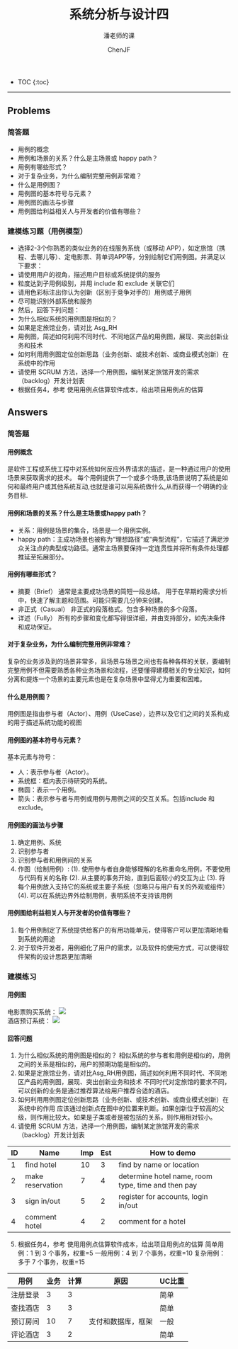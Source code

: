 ﻿---  
layout: post  
title: "系统分析与设计四"  
subtitle: "潘老师的课"  
author: "ChenJF"  
header-img: "img/post-bg-imgs/2-systems-analysis-design.jpg"  
header-mask: 0.4  
catalog: true
tags:  系统分析与设计
---

* TOC
{:toc}

---
## Problems
### 简答题
* 用例的概念
* 用例和场景的关系？什么是主场景或 happy path？
* 用例有哪些形式？
* 对于复杂业务，为什么编制完整用例非常难？
* 什么是用例图？
* 用例图的基本符号与元素？
* 用例图的画法与步骤
* 用例图给利益相关人与开发者的价值有哪些？

### 建模练习题（用例模型）
* 选择2-3个你熟悉的类似业务的在线服务系统（或移动 APP），如定旅馆（携程、去哪儿等）、定电影票、背单词APP等，分别绘制它们用例图。并满足以下要求：
 * 请使用用户的视角，描述用户目标或系统提供的服务
 * 粒度达到子用例级别，并用 include 和 exclude 关联它们
 * 请用色彩标注出你认为创新（区别于竞争对手的）用例或子用例
 * 尽可能识别外部系统和服务
* 然后，回答下列问题：
 * 为什么相似系统的用例图是相似的？
 * 如果是定旅馆业务，请对比 Asg_RH  
 * 用例图，简述如何利用不同时代、不同地区产品的用例图，展现、突出创新业务和技术
 * 如何利用用例图定位创新思路（业务创新、或技术创新、或商业模式创新）在系统中的作用
 * 请使用 SCRUM 方法，选择一个用例图，编制某定旅馆开发的需求（backlog）开发计划表
 * 根据任务4，参考 使用用例点估算软件成本，给出项目用例点的估算

## Answers
### 简答题
#### 用例概念
是软件工程或系统工程中对系统如何反应外界请求的描述，是一种通过用户的使用场景来获取需求的技术。 每个用例提供了一个或多个场景,该场景说明了系统是如何和最终用户或其他系统互动,也就是谁可以用系统做什么,从而获得一个明确的业务目标.
#### 用例和场景的关系？什么是主场景或happy path？
* 关系：用例是场景的集合，场景是一个用例实例。
* happy path：主成功场景也被称为“理想路径”或“典型流程”，它描述了满足涉众关注点的典型成功路径。通常主场景要保持一定连贯性并将所有条件处理都推延至拓展部分。

#### 用例有哪些形式？
* 摘要（Brief）
通常是主要成功场景的简短一段总结。
用于在早期的需求分析中，快速了解主题和范围。可能只需要几分钟来创建。
* 非正式（Casual）
非正式的段落格式。包含多种场景的多个段落。
* 详述（Fully）
所有的步骤和变化都写得很详细，并由支持部分，如先决条件和成功保证。

#### 对于复杂业务，为什么编制完整用例非常难？
复杂的业务涉及到的场景非常多，且场景与场景之间也有各种各样的关联，要编制完整用例不但需要熟悉各种业务场景和流程，还要懂得建模相关的专业知识，如何分离和提炼一个场景的主要元素也是在复杂场景中显得尤为重要和困难。
#### 什么是用例图？
用例图是指由参与者（Actor）、用例（UseCase），边界以及它们之间的关系构成的用于描述系统功能的视图

#### 用例图的基本符号与元素？
基本元素与符号：
 * 人：表示参与者（Actor）。
 * 系统框：框内表示待研究的系统。
 * 椭圆：表示一个用例。
 * 箭头：表示参与者与用例或用例与用例之间的交互关系。包括include 和 exclude。

#### 用例图的画法与步骤
1. 确定用例、系统
2. 识别参与者
3. 识别参与者和用例间的关系
4. 作图（绘制用例）: 
    (1). 使用参与者自身能够理解的名称重命名用例，不要使用与代码有关的名称
    (2). 从主要的事务开始，直到后面较小的交互为止
    (3). 将每个用例放入支持它的系统或主要子系统（忽略只与用户有关的外观或组件）
    (4). 可以在系统边界外绘制用例，表明系统不支持该用例

#### 用例图给利益相关人与开发者的价值有哪些？
1. 每个用例制定了系统提供给客户的有用功能单元，使得客户可以更加清晰地看到系统的用途
2. 对于软件开发者，用例细化了用户的需求，以及软件的使用方式，可以使得软件架构的设计思路更加清晰

### 建模练习
#### 用例图
电影票购买系统：
![](/img/post-bg-imgs/in-post/SWSAD-in/uc1.png)  
酒店预订系统：
![](/img/post-bg-imgs/in-post/SWSAD-in/uc2.png)

#### 回答问题
1. 为什么相似系统的用例图是相似的？
相似系统的参与者和用例是相似的，用例之间的关系是相似的，用户的预期功能是相似的。
2. 如果是定旅馆业务，请对比Asg_RH用例图，简述如何利用不同时代、不同地区产品的用例图，展现、突出创新业务和技术
不同时代对定旅馆的要求不同，可以创新的业务是通过推荐算法给用户推荐合适的酒店。
3. 如何利用用例图定位创新思路（业务创新、或技术创新、或商业模式创新）在系统中的作用
应该通过创新点在图中的位置来判断。如果创新位于较高的父级，则作用比较大。如果是子类或者是被包括的关系，则作用相对较小。
4. 请使用 SCRUM 方法，选择一个用例图，编制某定旅馆开发的需求（backlog）开发计划表

|ID	|Name|Imp|Est|How to demo|  
|---|---|------|------|--------|  
|1|find hotel|10|3|find by name or location|  
|2|make reservation|7|4|determine hotel name, room type, time and then pay|  
|3|sign in/out|5|2|register for accounts, login in/out|  
|4|comment hotel|4|2|	comment for a hotel|  

5. 根据任务4，参考 使用用例点估算软件成本，给出项目用例点的估算
简单用例：1 到 3 个事务，权重=5
一般用例：4 到 7 个事务，权重=10
复杂用例：多于 7 个事务，权重=15

|用例|	业务	|计算|	原因|	UC比重|  
|----|-----------|---|-----|--------|
|注册登录|	3|	3	||	简单|
|查找酒店|	3|	3	||	简单|
|预订房间|	10|	7	|支付和数据库，框架|一般|
|评论酒店|	3|	2	||	简单|